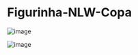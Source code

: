 # Figurinha-NLW-Copa
![image](https://user-images.githubusercontent.com/69489641/198883131-b56850e7-1b7e-4ffa-993a-34c6f0061559.png)

![image](https://user-images.githubusercontent.com/69489641/198883148-234b815d-a4d4-4a87-92b1-3433ca89884c.png)
